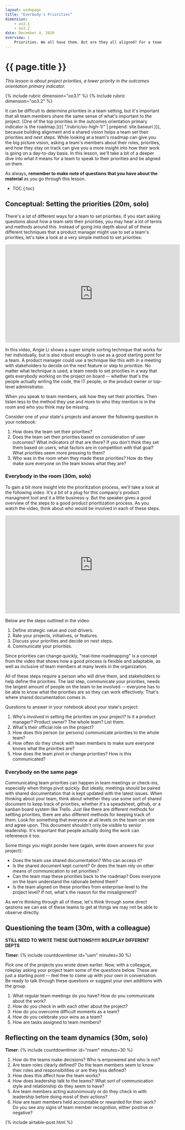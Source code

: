 ```yaml
---
layout: widepage
title: "Everbody's Priorities"
dimension:
    - oo3.1
    - oo3.2
date: December 4, 2020
overview: |
    Priorities. We all have them. But are they all aligned? For a team to do its best work, that has to be the case. In this lesson, we'll learn what to look for when asking individual team memebers about their roles and current priorities. 
---
```


# {{ page.title }}

*This lesson is about project priorities, a lower priority in the outcomes orientation primary indicator.*

{% include rubric dimension="oo3.1" %}
{% include rubric dimension="oo3.2" %}

It can be difficult to determine priorities in a team setting, but it's important that all team members share the same sense of what's important to the project. [One of the top priorities in the outcomes orientation primary indicator is the roadmap.]({{ "/rubric/oo-high-1/" | prepend: site.baseurl }}), because building alignment and a shared vision helps a team set their priorities and next steps. While looking at a team's roadmap can give you the big picture vision, asking a team's members about their roles, priorities, and how they stay on track can give you a more insight into how their work is going on a day-to-day basis. In this lesson, we'll take a bit of a deeper dive into what it means for a team to speak to their priorities and be aligned on them.

As always, **remember to make note of questions that you have about the material** as you go through this lesson.

* TOC
{:toc}


## Conceptual: Setting the priorities (20m, solo)

There's a lot of different ways for a team to set priorities. If you start asking questions about how a team sets their priorities, you may hear a lot of terms and methods around this. Instead of going into depth about all of these different techniques that a product manager might use to set a team's priorities, let's take a look at a very simple method to set priorities:

<iframe width="560" height="315" src="https://www.youtube.com/embed/ini2E95YMO4" frameborder="0" allow="accelerometer; autoplay; clipboard-write; encrypted-media; gyroscope; picture-in-picture" allowfullscreen></iframe>

In this video, Angie Li shows a super simple sorting technique that works for her individually, but is also robust enough to use as a good starting point for a team. A product manager could use a technique like this with in a meeting with stakeholders to decide on the next feature or step to prioritize. No matter what technique is used, a team needs to set priorities in a way that gets everybody working on the project on board -- whether that's the people actually writing the code, the IT people, or the product owner or top-level administrator. 

When you speak to team members, ask how they set their priorities. Then listen less to the method they use and more to who they mention is in the room and who you think may be missing. 

Consider one of your state's projects and answer the following question in your notebook:
1. How does the team set their priorities?
2. Does the team set their priorities based on consideration of user outcomes? What indicators of that are there? If you don't think they set them based on users, what factors are in competition with that goal? What priorities seem more pressing to them?
3. Who was in the room when they made these priorities? How do they make sure everyone on the team knows what they are?

###  Everybody in the room (30m, solo)

To gain a bit more insight into the prioritization process, we'll take a look at the following video. It's a bit of a plug for this company's product managment tool and it a little business-y. But the speaker gives a good overview of the steps to a good product prioritization process. As you watch the video, think about who would be involved in each of these steps.

<iframe width="560" height="315" src="https://www.youtube.com/embed/Xv42uxm9IaE" frameborder="0" allow="accelerometer; autoplay; clipboard-write; encrypted-media; gyroscope; picture-in-picture" allowfullscreen></iframe>

Below are the steps outlined in the video:

1. Define strategic value and cost drivers. 
2. Rate your projects, initiatives, or features.
3. Discuss your priorities and decide on next steps. 
4. Communicate your priorities. 

Since priorities can change quickly, "real-time roadmapping" is a concept from the video that shows how a good process is flexible and adaptable, as well as inclusive of team members at many levels in the organization.

All of these steps require a person who will drive them, and stakeholders to help define the priorities. The last step, communicate your priorities, needs the largest amount of people on the team to be involved -- everyone has to be able to know what the priorities are so they can work effectively. That's where shared documentation comes in. 

Questions to answer in your notebook about your state's project:

1. Who's involved in setting the priorities on your project? Is it a product manager? Product owner? The whole team? List them.
2. What's their official role on the project? 
3. How does this person (or persons) communicate priorities to the whole team? 
4. How often do they check with team members to make sure everyone knows what the priorities are?
5. How does the team pivot or change priorities? How is this communicated?


### Everybody on the same page

Communicating team priorities can happen in team meetings or check-ins, especially when things pivot quickly. But ideally, meetings should be paired with shared documentation that is kept updated with the latest issues. When thinking about your team, think about whether they use some sort of shared document to keep track of priorities, whether it's a speadsheet, github, or a kanban board system like Trello. Just like there are different methods for settting priorities, there are also different methods for keeping track of them. Look for something that everyone at all levels on the team can see and agree upon. This document shouldn't only be visible to senior leadership. It's important that people actually doing the work can referenece it too.

Some things you might ponder here (again, write down answers for your project):

* Does the team use shared documentation? Who can access it?
* Is the shared document kept current? Or does the team rely on other means of communication to set priorities?
* Can the team map these priorities back to the roadmap? Does everyone on the team understand the rationale behind them?
* Is the team aligned on these priorities from enterprise-level to the project level? If not, what's the reason for the misalignment?


As we're thinking through all of these, let's think through some direct qestions we can ask of these teams to get at things we may not be able to observe directly.

## Questioning the team (30m, with a colleague)

**STILL NEED TO WRITE THESE QUETIONS!!!!!! ROLEPLAY DIFFERENT DEPTS**



**Timer**: {% include countdowntimer id="uam" minutes=30 %} 

Pick one of the projects you wrote down earlier. Now, with a colleague, roleplay asking your project team some of the  questions below. These are just a starting point -- feel free to come up with your own in conversation. Be ready to talk through these questions or suggest your own additions with the group. 

1. What regular team meetings do you have? How do you communicate about the work?
2. How do you check in with each other about the project?
3. How do you overcome difficult moments as a team?
4. How do you celebrate your wins as a team?
5. How are tasks assigned to team members?


## Reflecting on the team dynamics (30m, solo)

**Timer**: {% include countdowntimer id="roam" minutes=30 %} 

1. How do the teams make decisions? Who is empowered and who is not? 
2. Are team roles clearly defined? Do the team members seem to know their roles and responsibilities or are they less defined?
3. How does this affect how the team works?
4. How does leadership talk to the teams? What sort of communication style and relationship do they seem to have? 
5. Are team members acting autonomously or do they check in with leadership before doing most of their actions?
6. How are team members held accountable or rewarded for their work? Do you see any signs of team member recognition, either positive or negative? 



{% include airtable-post.html %}
